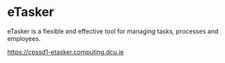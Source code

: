# eTasker
eTasker is a flexible and effective tool for managing tasks, processes and employees.


https://cpssd1-etasker.computing.dcu.ie
